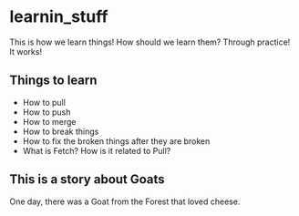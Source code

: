 # learnin_stuff

This is how we learn things! How should we learn them? Through practice! It works!

## Things to learn

- How to pull
- How to push
- How to merge
- How to break things
- How to fix the broken things after they are broken
- What is Fetch? How is it related to Pull?


## This is a story about Goats

One day, there was a Goat from the Forest that loved cheese.
